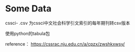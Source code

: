 # Some Data
cssci- .csv 为cssci中文社会科学引文索引的每年期刊转csv版本

使用python的tabula包

reference：
https://cssrac.nju.edu.cn/a/cpzx/zwshkxwsy/
